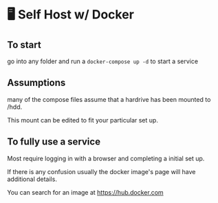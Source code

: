 # 🖥️ Self Host w/ Docker

## To start
go into any folder and run a `docker-compose up -d` to start a service

## Assumptions
many of the compose files assume that a hardrive has been mounted to /hdd.

This mount can be edited to fit your particular set up.

## To fully use a service
Most require logging in with a browser and completing a initial set up.

If there is any confusion usually the docker image's page will have additional details.

You can search for an image at https://hub.docker.com
